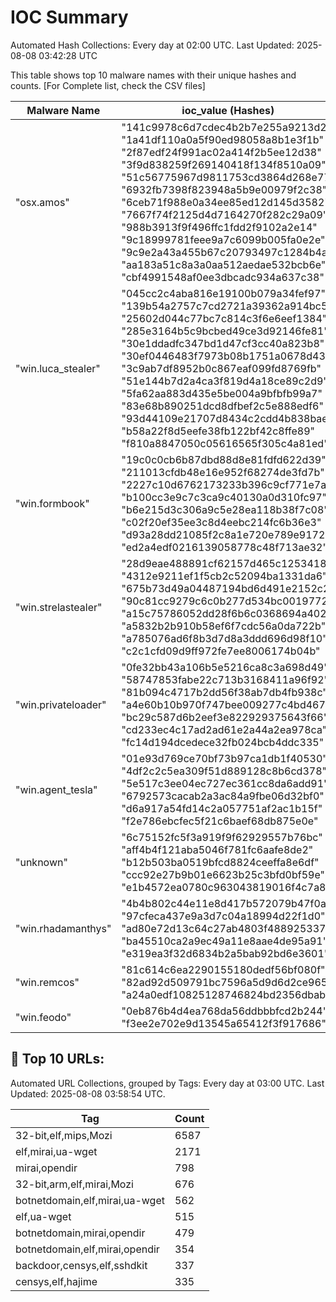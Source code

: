 # IOC Summary

Automated Hash Collections: Every day at 02:00 UTC. Last Updated: 2025-08-08 03:42:28 UTC

This table shows top 10 malware names with their unique hashes and counts. [For Complete list, check the CSV files]

| Malware Name | ioc_value (Hashes) | Count |
|--------------|--------------------|-------|
|  "osx.amos" |  "141c9978c6d7cdec4b2b7e255a9213d2"<br> "1a41df110a0a5f90ed98058a8b1e3f1b"<br> "2f87edf24f991ac02a414f2b5ee12d38"<br> "3f9d838259f269140418f134f8510a09"<br> "51c56775967d9811753cd3864d268e77"<br> "6932fb7398f823948a5b9e00979f2c38"<br> "6ceb71f988e0a34ee85ed12d145d3582"<br> "7667f74f2125d4d7164270f282c29a09"<br> "988b3913f9f496ffc1fdd2f9102a2e14"<br> "9c18999781feee9a7c6099b005fa0e2e"<br> "9c9e2a43a455b67c20793497c1284b4a"<br> "aa183a51c8a3a0aa512aedae532bcb6e"<br> "cbf4991548af0ee3dbcadc934a637c38" | 13 |
|  "win.luca_stealer" |  "045cc2c4aba816e19100b079a34fef97"<br> "139b54a2757c7cd2721a39362a914bc5"<br> "25602d044c77bc7c814c3f6e6eef1384"<br> "285e3164b5c9bcbed49ce3d92146fe81"<br> "30e1ddadfc347bd1d47cf3cc40a823b8"<br> "30ef0446483f7973b08b1751a0678d43"<br> "3c9ab7df8952b0c867eaf099fd8769fb"<br> "51e144b7d2a4ca3f819d4a18ce89c2d9"<br> "5fa62aa883d435e5be004a9bfbfb99a7"<br> "83e68b890251dcd8dfbef2c5e888edf6"<br> "93d44109e21707d8434c2cdd4b838bae"<br> "b58a22f8d5eefe38fb122bf42c8ffe89"<br> "f810a8847050c05616565f305c4a81ed" | 13 |
|  "win.formbook" |  "19c0c0cb6b87dbd88d8e81fdfd622d39"<br> "211013cfdb48e16e952f68274de3fd7b"<br> "2227c10d6762173233b396c9cf771e7a"<br> "b100cc3e9c7c3ca9c40130a0d310fc97"<br> "b6e215d3c306a9c5e28ea118b38f7c08"<br> "c02f20ef35ee3c8d4eebc214fc6b36e3"<br> "d93a28dd21085f2c8a1e720e789e9172"<br> "ed2a4edf0216139058778c48f713ae32" | 8 |
|  "win.strelastealer" |  "28d9eae488891cf62157d465c1253418"<br> "4312e9211ef1f5cb2c52094ba1331da6"<br> "675b73d49a04487194bd6d491e2152c2"<br> "90c81cc9279c6c0b277d534bc0019772"<br> "a15c75786052dd28f6b6c0368694a402"<br> "a5832b2b910b58ef6f7cdc56a0da722b"<br> "a785076ad6f8b3d7d8a3ddd696d98f10"<br> "c2c1cfd09d9ff972fe7ee8006174b04b" | 8 |
|  "win.privateloader" |  "0fe32bb43a106b5e5216ca8c3a698d49"<br> "58747853fabe22c713b3168411a96f92"<br> "81b094c4717b2dd56f38ab7db4fb938c"<br> "a4e60b10b970f747bee009277c4bd467"<br> "bc29c587d6b2eef3e822929375643f66"<br> "cd233ec4c17ad2ad61e2a44a2ea978ca"<br> "fc14d194dcedece32fb024bcb4ddc335" | 7 |
|  "win.agent_tesla" |  "01e93d769ce70bf73b97ca1db1f40530"<br> "4df2c2c5ea309f51d889128c8b6cd378"<br> "5e517c3ee04ec727ec361cc8da6add91"<br> "6792573cacab2a3ac84a9fbe06d32bf0"<br> "d6a917a54fd14c2a057751af2ac1b15f"<br> "f2e786ebcfec5f21c6baef68db875e0e" | 6 |
|  "unknown" |  "6c75152fc5f3a919f9f62929557b76bc"<br> "aff4b4f121aba5046f781fc6aafe8de2"<br> "b12b503ba0519bfcd8824ceeffa8e6df"<br> "ccc92e27b9b01e6623b25c3bfd0bf59e"<br> "e1b4572ea0780c963043819016f4c7a8" | 5 |
|  "win.rhadamanthys" |  "4b4b802c44e11e8d417b572079b47f0a"<br> "97cfeca437e9a3d7c04a18994d22f1d0"<br> "ad80e72d13c64c27ab4803f488925337"<br> "ba45510ca2a9ec49a11e8aae4de95a91"<br> "e319ea3f32d6834b2a5bab92bd6e3601" | 5 |
|  "win.remcos" |  "81c614c6ea2290155180dedf56bf080f"<br> "82ad92d509791bc7596a5d9d6d2ce965"<br> "a24a0edf10825128746824bd2356dbab" | 3 |
|  "win.feodo" |  "0eb876b4d4ea768da56ddbbbfcd2b244"<br> "f3ee2e702e9d13545a65412f3f917686" | 2 |

<!-- url_summary_start -->
## 🔗 Top 10 URLs:

Automated URL Collections, grouped by Tags: Every day at 03:00 UTC. Last Updated: 2025-08-08 03:58:54 UTC.

| Tag | Count |
|-----|-------|
| 32-bit,elf,mips,Mozi | 6587 |
| elf,mirai,ua-wget | 2171 |
| mirai,opendir | 798 |
| 32-bit,arm,elf,mirai,Mozi | 676 |
| botnetdomain,elf,mirai,ua-wget | 562 |
| elf,ua-wget | 515 |
| botnetdomain,mirai,opendir | 479 |
| botnetdomain,elf,mirai,opendir | 354 |
| backdoor,censys,elf,sshdkit | 337 |
| censys,elf,hajime | 335 |
<!-- url_summary_end -->
